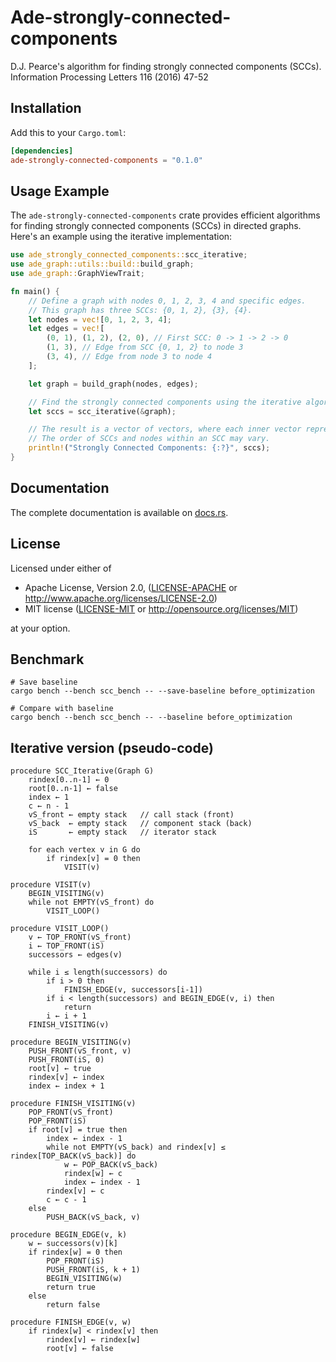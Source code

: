 # Ade-strongly-connected-components

D.J. Pearce's algorithm for finding strongly connected components (SCCs).
Information Processing Letters 116 (2016) 47-52

## Installation

Add this to your `Cargo.toml`:

```toml
[dependencies]
ade-strongly-connected-components = "0.1.0"
```

## Usage Example

The `ade-strongly-connected-components` crate provides efficient algorithms for finding strongly connected components (SCCs) in directed graphs. Here's an example using the iterative implementation:

```rust
use ade_strongly_connected_components::scc_iterative;
use ade_graph::utils::build::build_graph;
use ade_graph::GraphViewTrait;

fn main() {
    // Define a graph with nodes 0, 1, 2, 3, 4 and specific edges.
    // This graph has three SCCs: {0, 1, 2}, {3}, {4}.
    let nodes = vec![0, 1, 2, 3, 4];
    let edges = vec![
        (0, 1), (1, 2), (2, 0), // First SCC: 0 -> 1 -> 2 -> 0
        (1, 3), // Edge from SCC {0, 1, 2} to node 3
        (3, 4), // Edge from node 3 to node 4
    ];

    let graph = build_graph(nodes, edges);

    // Find the strongly connected components using the iterative algorithm.
    let sccs = scc_iterative(&graph);

    // The result is a vector of vectors, where each inner vector represents an SCC.
    // The order of SCCs and nodes within an SCC may vary.
    println!("Strongly Connected Components: {:?}", sccs);
}
```

## Documentation

The complete documentation is available on [docs.rs](https://docs.rs/ade-strongly-connected-components).

## License

Licensed under either of

* Apache License, Version 2.0, ([LICENSE-APACHE](LICENSE-APACHE) or http://www.apache.org/licenses/LICENSE-2.0)
* MIT license ([LICENSE-MIT](LICENSE-MIT) or http://opensource.org/licenses/MIT)

at your option.

## Benchmark

```
# Save baseline
cargo bench --bench scc_bench -- --save-baseline before_optimization

# Compare with baseline
cargo bench --bench scc_bench -- --baseline before_optimization
```

## Iterative version (pseudo-code)

```
procedure SCC_Iterative(Graph G)
    rindex[0..n-1] ← 0
    root[0..n-1] ← false
    index ← 1
    c ← n - 1
    vS_front ← empty stack   // call stack (front)
    vS_back  ← empty stack   // component stack (back)
    iS       ← empty stack   // iterator stack

    for each vertex v in G do
        if rindex[v] = 0 then
            VISIT(v)

procedure VISIT(v)
    BEGIN_VISITING(v)
    while not EMPTY(vS_front) do
        VISIT_LOOP()

procedure VISIT_LOOP()
    v ← TOP_FRONT(vS_front)
    i ← TOP_FRONT(iS)
    successors ← edges(v)

    while i ≤ length(successors) do
        if i > 0 then
            FINISH_EDGE(v, successors[i-1])
        if i < length(successors) and BEGIN_EDGE(v, i) then
            return
        i ← i + 1
    FINISH_VISITING(v)

procedure BEGIN_VISITING(v)
    PUSH_FRONT(vS_front, v)
    PUSH_FRONT(iS, 0)
    root[v] ← true
    rindex[v] ← index
    index ← index + 1

procedure FINISH_VISITING(v)
    POP_FRONT(vS_front)
    POP_FRONT(iS)
    if root[v] = true then
        index ← index - 1
        while not EMPTY(vS_back) and rindex[v] ≤ rindex[TOP_BACK(vS_back)] do
            w ← POP_BACK(vS_back)
            rindex[w] ← c
            index ← index - 1
        rindex[v] ← c
        c ← c - 1
    else
        PUSH_BACK(vS_back, v)

procedure BEGIN_EDGE(v, k)
    w ← successors(v)[k]
    if rindex[w] = 0 then
        POP_FRONT(iS)
        PUSH_FRONT(iS, k + 1)
        BEGIN_VISITING(w)
        return true
    else
        return false

procedure FINISH_EDGE(v, w)
    if rindex[w] < rindex[v] then
        rindex[v] ← rindex[w]
        root[v] ← false
```
